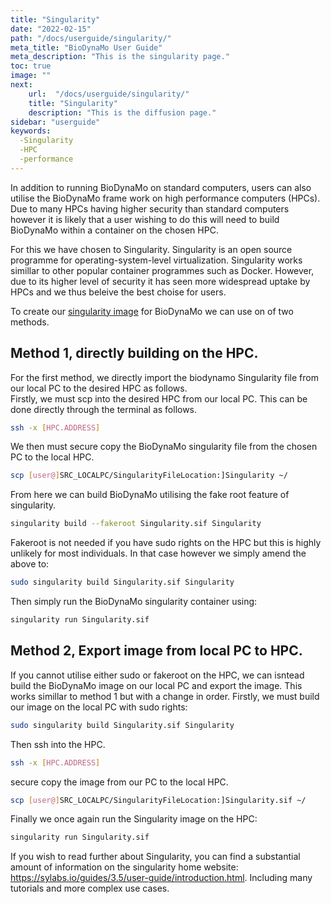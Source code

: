 ```yaml
---
title: "Singularity"
date: "2022-02-15"
path: "/docs/userguide/singularity/"
meta_title: "BioDynaMo User Guide"
meta_description: "This is the singularity page."
toc: true
image: ""
next:
    url:  "/docs/userguide/singularity/"
    title: "Singularity"
    description: "This is the diffusion page."
sidebar: "userguide"
keywords:
  -Singularity
  -HPC
  -performance
---
```

In addition to running BioDynaMo on standard computers, users can also utilise the BioDynaMo frame work on high 
performance computers (HPCs). Due to many HPCs having higher security than standard computers however it is likely
that a user wishing to do this will need to build BioDynaMo within a container on the chosen HPC.

For this we have chosen to Singularity. Singularity is an open source programme for operating-system-level virtualization. 
Singularity works simillar to other popular container programmes such as Docker. However, due to its higher level of 
security it has seen more widespread uptake by HPCs and we thus beleive the best choise for users.

To create our [singularity image](https://github.com/BioDynaMo/biodynamo/blob/master/Singularity) 
for BioDynaMo we can use on of two methods.

## Method 1, directly building on the HPC.
For the first method, we directly import the biodynamo Singularity file from our local PC to the desired HPC as follows.  
Firstly, we must scp into the desired HPC from our local PC. This can be done directly through the terminal as follows.
```bash
ssh -x [HPC.ADDRESS]
```
We then must secure copy the BioDynaMo singularity file from the chosen PC to the local HPC.
```bash
scp [user@]SRC_LOCALPC/SingularityFileLocation:]Singularity ~/
```
From here we can build BioDynaMo utilising the fake root feature of singularity. 
```bash
singularity build --fakeroot Singularity.sif Singularity
```
Fakeroot is not needed if you have sudo rights on the HPC but this is highly unlikely for most individuals.
In that case however we simply amend the above to:
```bash
sudo singularity build Singularity.sif Singularity
```
Then simply run the BioDynaMo singularity container using:
```bash
singularity run Singularity.sif
```
## Method 2, Export image from local PC to HPC.
If you cannot utilise either sudo or fakeroot on the HPC, we can isntead build the BioDynaMo image on our local PC and export the image.
This works simillar to method 1 but with a change in order. Firstly, we must build our image on the local PC with sudo rights:
```bash
sudo singularity build Singularity.sif Singularity
```
Then ssh into the HPC.
```bash
ssh -x [HPC.ADDRESS]
```
secure copy the image from our PC to the local HPC.
```bash
scp [user@]SRC_LOCALPC/SingularityFileLocation:]Singularity.sif ~/
```
Finally we once again run the Singularity image on the HPC:
```bash
singularity run Singularity.sif
```

If you wish to read further about Singularity, you can find a substantial amount of information on the 
singularity home website: https://sylabs.io/guides/3.5/user-guide/introduction.html. Including many tutorials and more 
complex use cases.

